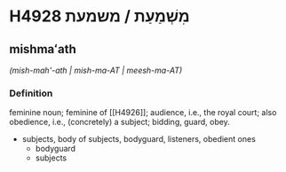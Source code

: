 # H4928 מִשְׁמַעַת / משמעת

## mishmaʻath

_(mish-mah'-ath | mish-ma-AT | meesh-ma-AT)_

### Definition

feminine noun; feminine of [[H4926]]; audience, i.e., the royal court; also obedience, i.e., (concretely) a subject; bidding, guard, obey.

- subjects, body of subjects, bodyguard, listeners, obedient ones
    - bodyguard
    - subjects
